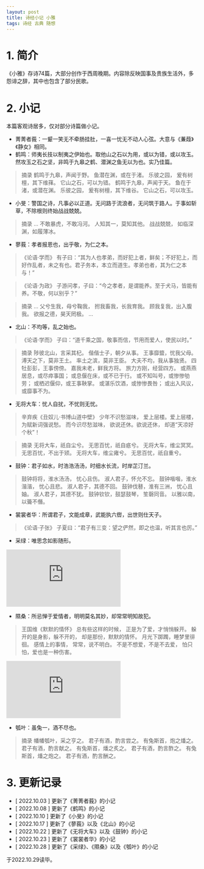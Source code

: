```yaml
---
layout: post
title: 诗经小记 小雅
tags: 诗经 古典 随想
---
```


# 1. 简介

《小雅》存诗74篇，大部分创作于西周晚期。内容除反映国事及贵族生活外，多怨诽之辞，其中也包含了部分民歌。

# 2. 小记

本篇客观诗居多，仅对部分诗篇做小记。

- 菁菁者莪：一颦一笑无不牵肠挂肚，一喜一忧无不动人心弦。大意与《蒹葭》《静女》相同。
- 鹤鸣：师夷长技以制夷之伊始也。取他山之石以为用，或以为错，或以攻玉。然攻玉之石之坚，非鸣于九皋之鹤、潜渊之鱼无以为也。实乃佳篇。

> 摘录
> 鹤鸣于九皋，声闻于野。
> 鱼潜在渊，或在于渚。
> 乐彼之园，
> 爰有树檀，其下维萚。
> 它山之石，可以为错。
> 鹤鸣于九皋，声闻于天。
> 鱼在于渚，或潜在渊。
> 乐彼之园，
> 爰有树檀，其下维谷。
> 它山之石，可以攻玉。

- 小旻：警国之诗，凡事必以正道。无问路于流浪者，无问筑于路人。于事如斩草，不除根则终始战战兢兢。

> 摘录
> ...
> 不敢暴虎，不敢冯河。
> 人知其一，莫知其他。
> 战战兢兢，
> 如临深渊，如履薄冰。

- 蓼莪：孝者报恩也，出乎敬，为仁之本。

> 《论语·学而》
> 有子曰：“其为人也孝弟，而好犯上者，鲜矣；不好犯上，而好作乱者，未之有也。君子务本，本立而道生。孝弟也者，其为仁之本与！”

> 《论语·为政》
> 子游问孝，子曰：“今之孝者，是谓能养。至于犬马，皆能有养。不敬，何以别乎？”

> 摘录
> ...
> 父兮生我，母兮鞠我，
> 拊我畜我，长我育我。
> 顾我复我，出入腹我。
> 欲报之德，昊天罔极。
> ...

- 北山：不均等，乱之始也。

>《论语·学而》
> 子曰：“道千乘之国，敬事而信，节用而爱人，使民以时。”

> 摘录
> 陟彼北山，言采其杞。
> 偕偕士子，朝夕从事。
> 王事靡盬，忧我父母。
> 溥天之下，莫非王土。
> 率土之滨，莫非王臣。
> 大夫不均，我从事独贤。
> 四牡彭彭，王事傍傍。
> 嘉我未老，鲜我方将。
> 旅力方刚，经营四方。
> 或燕燕居息，或尽瘁事国；
> 或息偃在床，或不已于行。
> 或不知叫号，或惨惨劬劳；
> 或栖迟偃仰，或王事鞅掌。
> 或湛乐饮酒，或惨惨畏咎；
> 或出入风议，或靡事不为。

- 无将大车：忧人自扰，不忧则无忧。

> 辛弃疾《丑奴儿·书博山道中壁》
> 少年不识愁滋味，
> 爱上层楼。爱上层楼，
> 为赋新词强说愁。
> 而今识尽愁滋味，
> 欲说还休。欲说还休，
> 却道“天凉好个秋”！

> 摘录
> 无将大车，祇自尘兮。
> 无思百忧，祇自疷兮。
> 无将大车，维尘冥冥。
> 无思百忧，不出于颎。
> 无将大车，维尘雍兮。
> 无思百忧，祇自重兮。

- 鼓钟：君子如水，时浩浩汤汤，时细水长流，时岸芷汀兰。

> 鼓钟将将，淮水汤汤，
> 忧心且伤。
> 淑人君子，怀允不忘。
> 鼓钟喈喈，淮水湝湝，
> 忧心且悲。
> 淑人君子，其德不回。
> 鼓钟伐鼛，淮有三洲，
> 忧心且妯。
> 淑人君子，其德不犹。
> 鼓钟钦钦，鼓瑟鼓琴，
> 笙磬同音。
> 以雅以南，以籥不僭。

- 裳裳者华：所谓君子，文能成章，武能执六辔，出世则仕天子。

> 《论语·子张》
> 子夏曰：“君子有三变：望之俨然，即之也温，听其言也厉。”

- 采绿：唯思念如影随形。

<div class="video-frame"><iframe src="https://www.youtube.com/embed/4Ah5gsjXVgo" title="YouTube video player" frameborder="0" allowfullscreen></iframe></div>

- 隰桑：所忌惮于爱情者，明明莫名其妙，却常常明知故犯。

> 王国维《默默的情怀》
> 总有些这样的时候，
> 正是为了爱，才悄悄躲开。
> 躲开的是身影，躲不开的，
> 却是那份，默默的情怀。
> 月光下踯躅，睡梦里徘徊。
> 感情上的事情，
> 常常，说不明白。
> 不是不想爱，不是不去爱，
> 怕只怕，爱也是一种伤害。

<div class="video-frame"><iframe src="https://www.youtube.com/embed/iFCkm_Egn1g" title="YouTube video player" frameborder="0" allowfullscreen></iframe></div>

- 瓠叶：虽兔一，酒不尽也。

> 摘录
> 幡幡瓠叶，采之亨之。
> 君子有酒，酌言尝之。
> 有兔斯首，炮之燔之。
> 君子有酒，酌言献之。
> 有兔斯首，燔之炙之。
> 君子有酒，酌言酢之。
> 有兔斯首，燔之炮之。
> 君子有酒，酌言酬之。


# 3. 更新记录

- [ 2022.10.03 ] 更新了《菁菁者莪》的小记
- [ 2022.10.08 ] 更新了《鹤鸣》的小记
- [ 2022.10.10 ] 更新了《小旻》的小记
- [ 2022.10.17 ] 更新了《蓼莪》以及《北山》的小记
- [ 2022.10.22 ] 更新了《无将大车》以及《鼓钟》的小记
- [ 2022.10.23 ] 更新了《裳裳者华》的小记
- [ 2022.10.28 ] 更新了《采绿》、《隰桑》以及《瓠叶》的小记

于2022.10.29读毕。
